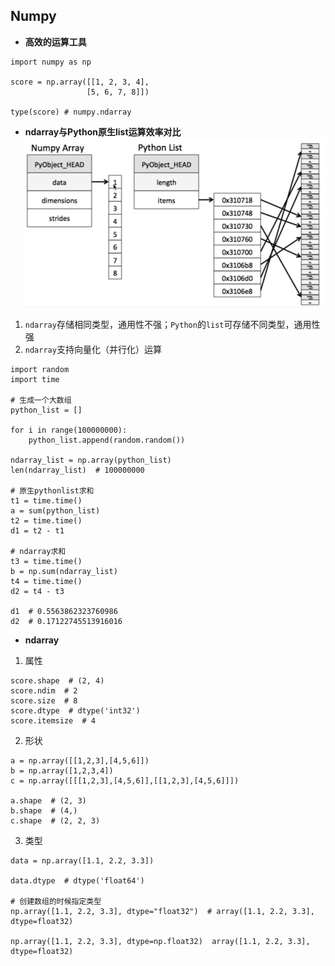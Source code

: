 ## Numpy
- **高效的运算工具**  
```
import numpy as np

score = np.array([[1, 2, 3, 4],
                 [5, 6, 7, 8]])

type(score) # numpy.ndarray
```  
- **ndarray与Python原生list运算效率对比**  
![](./Pics/Numpy内存风格.png)
1. `ndarray`存储相同类型，通用性不强；`Python`的`list`可存储不同类型，通用性强  
2. `ndarray`支持向量化（并行化）运算  
```
import random
import time

# 生成一个大数组
python_list = []

for i in range(100000000):
    python_list.append(random.random())

ndarray_list = np.array(python_list)
len(ndarray_list)  # 100000000

# 原生pythonlist求和
t1 = time.time()
a = sum(python_list)
t2 = time.time()
d1 = t2 - t1

# ndarray求和
t3 = time.time()
b = np.sum(ndarray_list)
t4 = time.time()
d2 = t4 - t3

d1  # 0.5563862323760986
d2  # 0.17122745513916016
```
- **ndarray**  
1. 属性  
```
score.shape  # (2, 4)
score.ndim  # 2
score.size  # 8
score.dtype  # dtype('int32')
score.itemsize  # 4
```  
2. 形状
```
a = np.array([[1,2,3],[4,5,6]])
b = np.array([1,2,3,4])
c = np.array([[[1,2,3],[4,5,6]],[[1,2,3],[4,5,6]]])

a.shape  # (2, 3)
b.shape  # (4,)
c.shape  # (2, 2, 3)
```  
3. 类型  
```
data = np.array([1.1, 2.2, 3.3])

data.dtype  # dtype('float64')

# 创建数组的时候指定类型
np.array([1.1, 2.2, 3.3], dtype="float32")  # array([1.1, 2.2, 3.3], dtype=float32)

np.array([1.1, 2.2, 3.3], dtype=np.float32)  array([1.1, 2.2, 3.3], dtype=float32)
```
